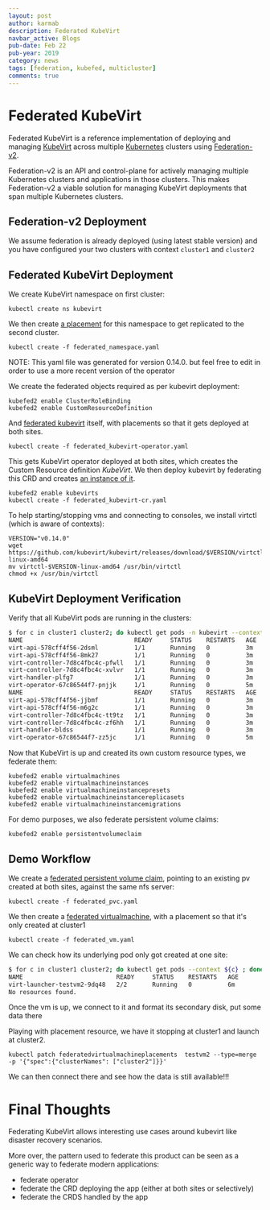 ```yaml
---
layout: post
author: karmab
description: Federated KubeVirt
navbar_active: Blogs
pub-date: Feb 22
pub-year: 2019
category: news
tags: [federation, kubefed, multicluster]
comments: true
---
```


# Federated KubeVirt

Federated KubeVirt is a reference implementation of deploying and managing [KubeVirt](https://kubevirt.io/) across multiple
[Kubernetes](https://kubernetes.io/) clusters using [Federation-v2](https://github.com/kubernetes-sigs/federation-v2).

Federation-v2 is an API and control-plane for actively managing multiple Kubernetes clusters and applications in those
clusters. This makes Federation-v2 a viable solution for managing KubeVirt deployments that span multiple Kubernetes
clusters.

## Federation-v2 Deployment

We assume federation is already deployed (using latest stable version) and you have configured your two clusters with context `cluster1` and `cluster2`

## Federated KubeVirt Deployment

We create KubeVirt namespace on first cluster:

```
kubectl create ns kubevirt
```

We then create [a placement](/assets/2019-02-22-federated-kubevirt/federated_namespace.yaml) for this namespace to get replicated to the second cluster.

```
kubectl create -f federated_namespace.yaml
```

NOTE: This yaml file was generated for version 0.14.0. but feel free to edit in order to use a more recent version of the operator

We create the federated objects required as per kubevirt deployment:

```
kubefed2 enable ClusterRoleBinding
kubefed2 enable CustomResourceDefinition
```

And [federated kubevirt](/assets/2019-02-22-federated-kubevirt/federated_kubevirt-operator.yaml) itself, with placements so that it gets deployed at both sites.

```
kubectl create -f federated_kubevirt-operator.yaml
```

This gets KubeVirt operator deployed at both sites, which creates the Custom Resource definition _KubeVirt_. We then deploy kubevirt by federating this CRD and creates [an instance of it](/assets/2019-02-22-federated-kubevirt/federated_kubevirt-cr.yaml).

```
kubefed2 enable kubevirts
kubectl create -f federated_kubevirt-cr.yaml
```

To help starting/stopping vms and connecting to consoles, we install virtctl (which is aware of contexts):

```
VERSION="v0.14.0"
wget https://github.com/kubevirt/kubevirt/releases/download/$VERSION/virtctl-$VERSION-linux-amd64
mv virtctl-$VERSION-linux-amd64 /usr/bin/virtctl
chmod +x /usr/bin/virtctl
```

## KubeVirt Deployment Verification

Verify that all KubeVirt pods are running in the clusters:

```bash
$ for c in cluster1 cluster2; do kubectl get pods -n kubevirt --context ${c} ; done
NAME                               READY     STATUS    RESTARTS   AGE
virt-api-578cff4f56-2dsml          1/1       Running   0          3m
virt-api-578cff4f56-8mk27          1/1       Running   0          3m
virt-controller-7d8c4fbc4c-pfwll   1/1       Running   0          3m
virt-controller-7d8c4fbc4c-xvlvr   1/1       Running   0          3m
virt-handler-plfg7                 1/1       Running   0          3m
virt-operator-67c86544f7-pnjjk     1/1       Running   0          5m
NAME                               READY     STATUS    RESTARTS   AGE
virt-api-578cff4f56-jjbmf          1/1       Running   0          3m
virt-api-578cff4f56-m6g2c          1/1       Running   0          3m
virt-controller-7d8c4fbc4c-tt9tz   1/1       Running   0          3m
virt-controller-7d8c4fbc4c-zf6hh   1/1       Running   0          3m
virt-handler-bldss                 1/1       Running   0          3m
virt-operator-67c86544f7-zz5jc     1/1       Running   0          5m
```

Now that KubeVirt is up and created its own custom resource types, we federate them:

```
kubefed2 enable virtualmachines
kubefed2 enable virtualmachineinstances
kubefed2 enable virtualmachineinstancepresets
kubefed2 enable virtualmachineinstancereplicasets
kubefed2 enable virtualmachineinstancemigrations
```

For demo purposes, we also federate persistent volume claims:

```
kubefed2 enable persistentvolumeclaim
```

## Demo Workflow

We create a [federated persistent volume claim](/assets/2019-02-22-federated-kubevirt/federated_pvc.yaml), pointing to an existing pv created at both sites, against the same nfs server:

```
kubectl create -f federated_pvc.yaml
```

We then create a [federated virtualmachine](/assets/2019-02-22-federated-kubevirt/federated_vm.yaml), with a placement so that it's only created at cluster1

```
kubectl create -f federated_vm.yaml
```

We can check how its underlying pod only got created at one site:

```bash
$ for c in cluster1 cluster2; do kubectl get pods --context ${c} ; done
NAME                          READY     STATUS    RESTARTS   AGE
virt-launcher-testvm2-9dq48   2/2       Running   0          6m
No resources found.
```

Once the vm is up, we connect to it and format its secondary disk, put some data there

Playing with placement resource, we have it stopping at cluster1 and launch at cluster2.

```
kubectl patch federatedvirtualmachineplacements  testvm2 --type=merge -p '{"spec":{"clusterNames": ["cluster2"]}}'
```

We can then connect there and see how the data is still available!!!

# Final Thoughts

Federating KubeVirt allows interesting use cases around kubevirt like disaster recovery scenarios.

More over, the pattern used to federate this product can be seen as a generic way to federate modern applications:

- federate operator
- federate the CRD deploying the app (either at both sites or selectively)
- federate the CRDS handled by the app
